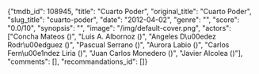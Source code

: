 {"tmdb_id": 108945, "title": "Cuarto Poder", "original_title": "Cuarto Poder", "slug_title": "cuarto-poder", "date": "2012-04-02", "genre": "", "score": "0.0/10", "synopsis": "", "image": "/img/default-cover.png", "actors": ["Concha Mateos ()", "Luis A. Albornoz ()", "Angeles D\u00edez Rodr\u00edguez ()", "Pascual Serrano ()", "Aurora Labio ()", "Carlos Fern\u00e1ndez Liria ()", "Juan Carlos Monedero ()", "Javier Alcolea ()"], "comments": [], "recommandations_id": []}